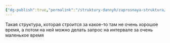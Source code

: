 ```yaml
---
{"dg-publish":true,"permalink":"/struktury-dannyh/zaprosnaya-struktura/"}
---
```


Такая структура, которая строится за какое-то там не очень хорошое время, а потом на ней можно делать запрос на интервале за очень маленькое время
